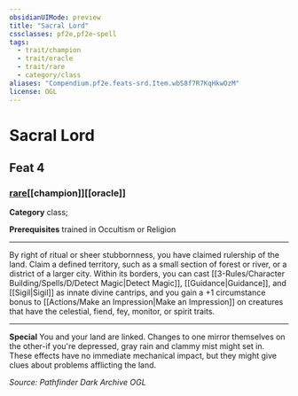 ```yaml
---
obsidianUIMode: preview
title: "Sacral Lord"
cssclasses: pf2e,pf2e-spell
tags:
  - trait/champion
  - trait/oracle
  - trait/rare
  - category/class
aliases: "Compendium.pf2e.feats-srd.Item.wbS8f7R7KqHkwOzM"
license: OGL
---
```

# Sacral Lord
## Feat 4
### [rare](rare.md "Rare Rarity Trait")[[champion]][[oracle]]

**Category** class; 



**Prerequisites** trained in Occultism or Religion
* * *
By right of ritual or sheer stubbornness, you have claimed rulership of the land. Claim a defined territory, such as a small section of forest or river, or a district of a larger city. Within its borders, you can cast [[3-Rules/Character Building/Spells/D/Detect Magic|Detect Magic]], [[Guidance|Guidance]], and [[Sigil|Sigil]] as innate divine cantrips, and you gain a +1 circumstance bonus to [[Actions/Make an Impression|Make an Impression]] on creatures that have the celestial, fiend, fey, monitor, or spirit traits.

* * *

**Special** You and your land are linked. Changes to one mirror themselves on the other-if you're depressed, gray rain and clammy mist might set in. These effects have no immediate mechanical impact, but they might give clues about problems afflicting the land.

*Source: Pathfinder Dark Archive*
*OGL*